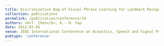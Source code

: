 ```yaml
---
title: Discriminative Bag-of-Visual Phrase Learning for Landmark Recognition
collection: publications
permalink: /publication/conference/10
authors: <b>T. Chen</b>, K.- H. Yap
date: 2012-01-01
venue: IEEE International Conference on Acoustics, Speech and Signal Processing (ICASSP, Oral Presentation)
pubtype: 'conference'
---
```


<!-- paperurl: 'http://academicpages.github.io/files/paper1.pdf'
citation: 'Your Name, You. (2009). &quot;Paper Title Number 1.&quot; <i>Journal 1</i>. 1(1).' -->
<!-- [Download paper here](http://academicpages.github.io/files/paper1.pdf) -->
